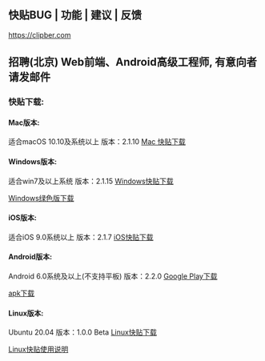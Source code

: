 ## 快贴BUG | 功能 | 建议 | 反馈

https://clipber.com

## 招聘(北京) Web前端、Android高级工程师, 有意向者请发邮件

### 快贴下载: 

#### Mac版本:
适合macOS 10.10及系统以上
版本：2.1.10
[Mac 快贴下载](https://clipber.com/getmac)

#### Windows版本:
适合win7及以上系统
版本：2.1.15
[Windows快贴下载](https://clipber.com/getwin)

[Windows绿色版下载](https://clipber.com/getzip)

#### iOS版本:
适合iOS 9.0系统以上
版本：2.1.7
[iOS快贴下载](https://clipber.com/getios)

#### Android版本:
Android 6.0系统及以上(不支持平板)
版本：2.2.0
[Google Play下载](https://clipber.com/getplay)

[apk下载](https://clipber.com/getapk)

#### Linux版本:
Ubuntu 20.04
版本：1.0.0 Beta
[Linux快贴下载](https://blog.clipber.com/posts/ubuntu-2004-guide/)

[Linux快贴使用说明](https://blog.clipber.com/posts/linux-about/)

